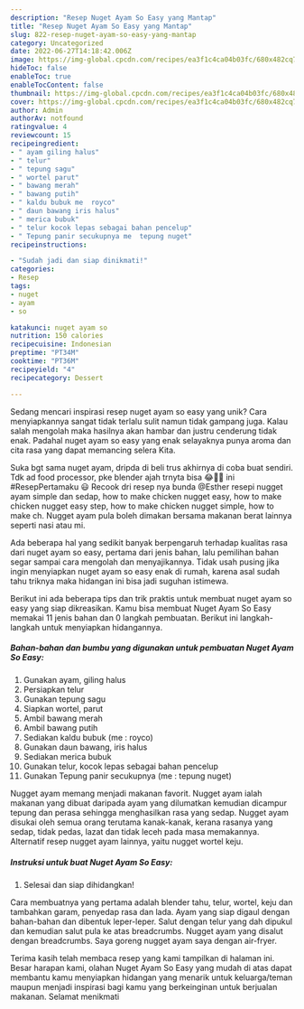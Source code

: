 ```yaml
---
description: "Resep Nuget Ayam So Easy yang Mantap"
title: "Resep Nuget Ayam So Easy yang Mantap"
slug: 822-resep-nuget-ayam-so-easy-yang-mantap
category: Uncategorized
date: 2022-06-27T14:18:42.006Z
image: https://img-global.cpcdn.com/recipes/ea3f1c4ca04b03fc/680x482cq70/nuget-ayam-so-easy-foto-resep-utama.jpg
hideToc: false
enableToc: true
enableTocContent: false
thumbnail: https://img-global.cpcdn.com/recipes/ea3f1c4ca04b03fc/680x482cq70/nuget-ayam-so-easy-foto-resep-utama.jpg
cover: https://img-global.cpcdn.com/recipes/ea3f1c4ca04b03fc/680x482cq70/nuget-ayam-so-easy-foto-resep-utama.jpg
author: Admin
authorAv: notfound
ratingvalue: 4
reviewcount: 15
recipeingredient:
- " ayam giling halus"
- " telur"
- " tepung sagu"
- " wortel parut"
- " bawang merah"
- " bawang putih"
- " kaldu bubuk me  royco"
- " daun bawang iris halus"
- " merica bubuk"
- " telur kocok lepas sebagai bahan pencelup"
- " Tepung panir secukupnya me  tepung nuget"
recipeinstructions:

- "Sudah jadi dan siap dinikmati!"
categories:
- Resep
tags:
- nuget
- ayam
- so

katakunci: nuget ayam so 
nutrition: 150 calories
recipecuisine: Indonesian
preptime: "PT34M"
cooktime: "PT36M"
recipeyield: "4"
recipecategory: Dessert

---
```





Sedang mencari inspirasi resep nuget ayam so easy yang unik? Cara menyiapkannya sangat tidak terlalu sulit namun tidak gampang juga. Kalau salah mengolah maka hasilnya akan hambar dan justru cenderung tidak enak. Padahal nuget ayam so easy yang enak selayaknya punya aroma dan cita rasa yang dapat memancing selera Kita.





Suka bgt sama nuget ayam, dripda di beli trus akhirnya di coba buat sendiri. Tdk ad food processor, pke blender ajah trnyta bisa 😂🤗🤗 ini #ResepPertamaku 😃 Recook dri resep nya bunda @Esther resepi nugget ayam simple dan sedap, how to make chicken nugget easy, how to make chicken nugget easy step, how to make chicken nugget simple, how to make ch. Nugget ayam pula boleh dimakan bersama makanan berat lainnya seperti nasi atau mi.

Ada beberapa hal yang sedikit banyak berpengaruh terhadap kualitas rasa dari nuget ayam so easy, pertama dari jenis bahan, lalu pemilihan bahan segar sampai cara mengolah dan menyajikannya. Tidak usah pusing jika ingin menyiapkan nuget ayam so easy enak di rumah, karena asal sudah tahu triknya maka hidangan ini bisa jadi suguhan istimewa.






Berikut ini ada beberapa tips dan trik praktis untuk membuat nuget ayam so easy yang siap dikreasikan. Kamu bisa membuat Nuget Ayam So Easy memakai 11 jenis bahan dan 0 langkah pembuatan. Berikut ini langkah-langkah untuk menyiapkan hidangannya.

<!--inarticleads1-->

##### Bahan-bahan dan bumbu yang digunakan untuk pembuatan Nuget Ayam So Easy:

1. Gunakan  ayam, giling halus
1. Persiapkan  telur
1. Gunakan  tepung sagu
1. Siapkan  wortel, parut
1. Ambil  bawang merah
1. Ambil  bawang putih
1. Sediakan  kaldu bubuk (me : royco)
1. Gunakan  daun bawang, iris halus
1. Sediakan  merica bubuk
1. Gunakan  telur, kocok lepas sebagai bahan pencelup
1. Gunakan  Tepung panir secukupnya (me : tepung nuget)


Nugget ayam memang menjadi makanan favorit. Nugget ayam ialah makanan yang dibuat daripada ayam yang dilumatkan kemudian dicampur tepung dan perasa sehingga menghasilkan rasa yang sedap. Nugget ayam disukai oleh semua orang terutama kanak-kanak, kerana rasanya yang sedap, tidak pedas, lazat dan tidak leceh pada masa memakannya. Alternatif resep nugget ayam lainnya, yaitu nugget wortel keju. 

<!--inarticleads2-->

##### Instruksi untuk buat Nuget Ayam So Easy:


1. Selesai dan siap dihidangkan!

Cara membuatnya yang pertama adalah blender tahu, telur, wortel, keju dan tambahkan garam, penyedap rasa dan lada. Ayam yang siap digaul dengan bahan-bahan dan dibentuk leper-leper. Salut dengan telur yang dah dipukul dan kemudian salut pula ke atas breadcrumbs. Nugget ayam yang disalut dengan breadcrumbs. Saya goreng nugget ayam saya dengan air-fryer. 

Terima kasih telah membaca resep yang kami tampilkan di halaman ini. Besar harapan kami, olahan Nuget Ayam So Easy yang mudah di atas dapat membantu kamu menyiapkan hidangan yang menarik untuk keluarga/teman maupun menjadi inspirasi bagi kamu yang berkeinginan untuk berjualan makanan. Selamat menikmati

